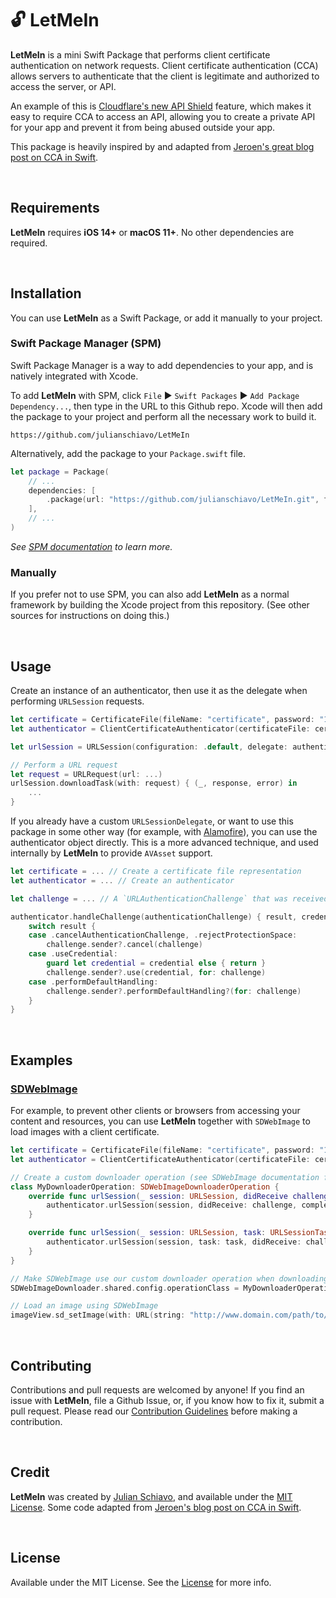 # 🔓 LetMeIn

**LetMeIn** is a mini Swift Package that performs client certificate authentication on network requests. Client certificate authentication (CCA) allows servers to authenticate that the client is legitimate and authorized to access the server, or API.

An example of this is [Cloudflare's new API Shield](https://blog.cloudflare.com/introducing-api-shield/) feature, which makes it easy to require CCA to access an API, allowing you to create a private API for your app and prevent it from being abused outside your app. 

This package is heavily inspired by and adapted from [Jeroen's great blog post on CCA in Swift](https://leenarts.net/2020/02/28/client-certificate-with-urlsession-in-swift/).

<br>

## Requirements

**LetMeIn** requires **iOS 14+** or **macOS 11+**. No other dependencies are required. 

<br>

## Installation

You can use **LetMeIn** as a Swift Package, or add it manually to your project. 

### Swift Package Manager (SPM)

Swift Package Manager is a way to add dependencies to your app, and is natively integrated with Xcode.

To add **LetMeIn** with SPM, click `File` ► `Swift Packages` ► `Add Package Dependency...`, then type in the URL to this Github repo. Xcode will then add the package to your project and perform all the necessary work to build it.

```
https://github.com/julianschiavo/LetMeIn
```

Alternatively, add the package to your `Package.swift` file.

```swift
let package = Package(
    // ...
    dependencies: [
        .package(url: "https://github.com/julianschiavo/LetMeIn.git", from: "1.0.0")
    ],
    // ...
)
```

*See [SPM documentation](https://github.com/apple/swift-package-manager/tree/master/Documentation) to learn more.*

### Manually

If you prefer not to use SPM, you can also add **LetMeIn** as a normal framework by building the Xcode project from this repository. (See other sources for instructions on doing this.)

<br>

## Usage

Create an instance of an authenticator, then use it as the delegate when performing `URLSession` requests.

```swift
let certificate = CertificateFile(fileName: "certificate", password: "12345678") // Create a certificate file representation
let authenticator = ClientCertificateAuthenticator(certificateFile: certificate) // Create an authenticator

let urlSession = URLSession(configuration: .default, delegate: authenticator, delegateQueue: nil) // Make a custom URLSession using the authenticator as the delegate

// Perform a URL request
let request = URLRequest(url: ...)
urlSession.downloadTask(with: request) { (_, response, error) in
    ...
}
```

If you already have a custom `URLSessionDelegate`, or want to use this package in some other way (for example, with [Alamofire](https://github.com/Alamofire/Alamofire)), you can use the authenticator object directly. This is a more advanced technique, and used internally by **LetMeIn** to provide `AVAsset` support.

```swift
let certificate = ... // Create a certificate file representation
let authenticator = ... // Create an authenticator

let challenge = ... // A `URLAuthenticationChallenge` that was received by your client 

authenticator.handleChallenge(authenticationChallenge) { result, credential in
    switch result {
    case .cancelAuthenticationChallenge, .rejectProtectionSpace:
        challenge.sender?.cancel(challenge)
    case .useCredential:
        guard let credential = credential else { return }
        challenge.sender?.use(credential, for: challenge)
    case .performDefaultHandling:
        challenge.sender?.performDefaultHandling?(for: challenge)
    }
}
```

<br>

## Examples

### [SDWebImage](https://github.com/SDWebImage/SDWebImage)

For example, to prevent other clients or browsers from accessing your content and resources, you can use **LetMeIn** together with `SDWebImage` to load images with a client certificate.

```swift
let certificate = CertificateFile(fileName: "certificate", password: "12345678") // Create a certificate file representation
let authenticator = ClientCertificateAuthenticator(certificateFile: certificate) // Create an authenticator

// Create a custom downloader operation (see SDWebImage documentation for more info)
class MyDownloaderOperation: SDWebImageDownloaderOperation {
    override func urlSession(_ session: URLSession, didReceive challenge: URLAuthenticationChallenge, completionHandler: @escaping (URLSession.AuthChallengeDisposition, URLCredential?) -> Void) {
        authenticator.urlSession(session, didReceive: challenge, completionHandler: completionHandler)
    }

    override func urlSession(_ session: URLSession, task: URLSessionTask, didReceive challenge: URLAuthenticationChallenge, completionHandler: @escaping (URLSession.AuthChallengeDisposition, URLCredential?) -> Void) {
        authenticator.urlSession(session, task: task, didReceive: challenge, completionHandler: completionHandler)
    }
}

// Make SDWebImage use our custom downloader operation when downloading images
SDWebImageDownloader.shared.config.operationClass = MyDownloaderOperation.self

// Load an image using SDWebImage
imageView.sd_setImage(with: URL(string: "http://www.domain.com/path/to/image.jpg"), placeholderImage: UIImage(named: "placeholder.png"))
```

<br>

## Contributing

Contributions and pull requests are welcomed by anyone! If you find an issue with **LetMeIn**, file a Github Issue, or, if you know how to fix it, submit a pull request. Please read our [Contribution Guidelines](CONTRIBUTING.md) before making a contribution.

<br>

## Credit

**LetMeIn** was created by [Julian Schiavo](https://twitter.com/julianschiavo), and available under the [MIT License](LICENSE). Some code adapted from [Jeroen's blog post on CCA in Swift](https://leenarts.net/2020/02/28/client-certificate-with-urlsession-in-swift/).

<br>

## License

Available under the MIT License. See the [License](LICENSE) for more info.
